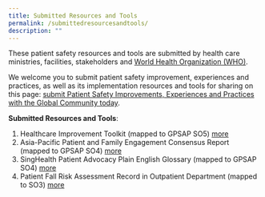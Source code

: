 ```yaml
---
title: Submitted Resources and Tools
permalink: /submittedresourcesandtools/
description: ""
---
```

These patient safety resources and tools are submitted by health care ministries, facilities, stakeholders and [World Health Organization (WHO)](https://www.who.int/).

We welcome you to submit patient safety improvement, experiences and practices, as well as its implementation resources and tools for sharing on this page: 
[submit Patient Safety Improvements, Experiences and Practices with the Global Community today](https://form.gov.sg/64631e5f0fbfe400126c8e0d).

**Submitted Resources and Tools**:
1. Healthcare Improvement Toolkit (mapped to GPSAP SO5) [more](/tools-and-resources/tools-and-resources/improvementtoolkit/)
2. Asia-Pacific Patient and Family Engagement Consensus Report (mapped to GPSAP SO4) [more](/tools-and-resources/tools-and-resources/patientfamilyconsensus/)
3. SingHealth Patient Advocacy Plain English Glossary (mapped to GPSAP SO4) [more](/tools-and-resources/tools-and-resources/plainenglishglossary/)
4. Patient Fall Risk Assessment Record in Outpatient Department (mapped to SO3) [more ](/tools-and-resources/tools-and-resources/pfrar/)
